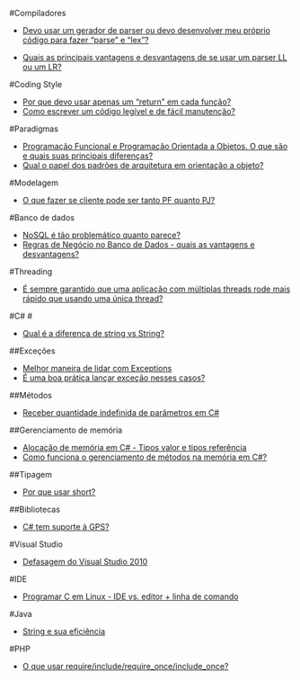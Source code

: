 #Compiladores

- [Devo usar um gerador de parser ou devo desenvolver meu próprio código para fazer “parse” e “lex”?](http://pt.stackoverflow.com/q/2130/101)

- [Quais as principais vantagens e desvantagens de se usar um parser LL ou um LR?](http://pt.stackoverflow.com/q/2044/101)

#Coding Style

- [Por que devo usar apenas um “return” em cada função?](http://pt.stackoverflow.com/q/2477/101)
- [Como escrever um código legível e de fácil manutenção?](http://pt.stackoverflow.com/q/13890/101)

#Paradigmas

- [Programação Funcional e Programação Orientada a Objetos. O que são e quais suas principais diferenças?](http://pt.stackoverflow.com/a/13388/101)
- [Qual o papel dos padrões de arquitetura em orientação a objeto?](http://pt.stackoverflow.com/q/15916/101)

#Modelagem

- [O que fazer se cliente pode ser tanto PF quanto PJ?](http://pt.stackoverflow.com/q/14839/101)

#Banco de dados

- [NoSQL é tão problemático quanto parece?](http://pt.stackoverflow.com/q/14533/101)
- [Regras de Negócio no Banco de Dados - quais as vantagens e desvantagens?](http://pt.stackoverflow.com/q/15739/101)

#Threading

- [É sempre garantido que uma aplicação com múltiplas threads rode mais rápido que usando uma única thread?](http://pt.stackoverflow.com/q/1946/101)

#C# #

- [Qual é a diferença de string vs String?](http://pt.stackoverflow.com/a/3787/101)

##Exceções

- [Melhor maneira de lidar com Exceptions](http://pt.stackoverflow.com/a/13611/101)
- [É uma boa prática lançar exceção nesses casos?](http://pt.stackoverflow.com/q/15261/101)

##Métodos

- [Receber quantidade indefinida de parâmetros em C#](http://pt.stackoverflow.com/q/14532/101)

##Gerenciamento de memória

- [Alocação de memória em C# - Tipos valor e tipos referência](http://pt.stackoverflow.com/q/14490/101)
- [Como funciona o gerenciamento de métodos na memória em C#?](http://pt.stackoverflow.com/q/14334/101)

##Tipagem

- [Por que usar short?](http://pt.stackoverflow.com/q/13930/101)

##Bibliotecas

- [C# tem suporte à GPS?](http://pt.stackoverflow.com/q/14856/101)

#Visual Studio

- [Defasagem do Visual Studio 2010](http://pt.stackoverflow.com/q/14704/101)

#IDE

- [Programar C em Linux - IDE vs. editor + linha de comando](http://pt.stackoverflow.com/q/15794/101)

#Java

- [String e sua eficiência](http://pt.stackoverflow.com/q/16050/101)

#PHP

- [O que usar require/include/require_once/include_once?](http://pt.stackoverflow.com/q/15286/101)
